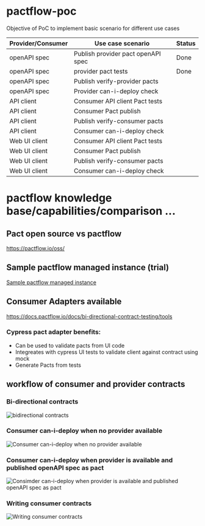 # pactflow-poc

Objective of PoC to implement basic scenario for different use cases

| Provider/Consumer | Use case scenario                   | Status |
|-------------------|-------------------------------------|--------|
| openAPI spec      | Publish provider pact openAPI spec | Done   |
| openAPI spec      | provider pact tests                | Done   |
| openAPI spec      | Publish verify-provider pacts      |        |
| openAPI spec      | Provider can-i-deploy check        |        |
| API client        | Consumer API client Pact tests     |        |
| API client        | Consumer Pact publish              |        |
| API client        | Publish verify-consumer pacts      |        |
| API client        | Consumer can-i-deploy check        |        |
| Web UI client     | Consumer API client Pact tests     |        |
| Web UI client     | Consumer Pact publish              |        |
| Web UI client     | Publish verify-consumer pacts      |        |
| Web UI client     | Consumer can-i-deploy check        |        |


# pactflow knowledge base/capabilities/comparison ...

## Pact open source vs pactflow

https://pactflow.io/oss/


## Sample pactflow managed instance (trial)
[Sample pactflow managed instance](https://yuvsmart.pactflow.io/pacticipants/books-provider/versions/0.0.1?branch=main)


## Consumer Adapters available
https://docs.pactflow.io/docs/bi-directional-contract-testing/tools


### Cypress pact adapter benefits:

- Can be used to validate pacts from UI code
- Integreates with cypress UI tests to validate client against contract using mock
- Generate Pacts from tests



## workflow of consumer and provider contracts

### Bi-directional contracts
![bidirectional contracts](https://docs.pactflow.io/assets/images/1-bi-directional-how_it_works_overview-a66612237bc4bdaf97608aa83f0d0e77.png)

### Consumer can-i-deploy when no provider available
![Consumer can-i-deploy when no provider available](https://docs.pactflow.io/assets/images/2-bi-directional-consumer-pipeline-first-run-1c32471b3f07cd863af5222e5b0ac641.png)

### Consumer can-i-deploy when provider is available and published openAPI spec as pact
![Consimder can-i-deploy when provider is available and published openAPI spec as pact](https://docs.pactflow.io/assets/images/3-bi-directional-consumer-pipeline-deployed-b37f85fff9187378da04bbf1e77c476e.png)



### Writing consumer contracts
![Writing consumer contracts](https://docs.pactflow.io/assets/images/1-bi-directional-consumer-testing-scope-cce3345100bf1a67a2e9352f43417222.png)


